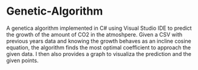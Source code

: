 # Genetic-Algorithm
A genetica algorithm implemented in C# using Visual Studio IDE to predict the growth of the amount of CO2 in the atmoshpere. Given a CSV with previous years data and knowing the growth behaves as an incline cosine equation, the algorithm finds the most optimal coefficient to approach the given data. I then also provides a graph to visualiza the prediction and the given points.
